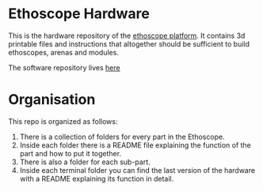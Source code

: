 Ethoscope Hardware
========================
This is the hardware repository of the [ethoscope platform](http://gilestrolab.github.io/ethoscope).
It contains 3d printable files and instructions that altogether should be sufficient to build ethoscopes, arenas and modules.

The software repository lives [here](https://github.com/gilestrolab/ethoscope)


Organisation
==================
This repo is organized as follows:
  1. There is a collection of folders for every part in the Ethoscope.
  2. Inside each folder there is a README file explaining the function of the part and how to put it together.
  3. There is also a folder for each sub-part.
  4. Inside each terminal folder you can find the last version of the hardware with a README explaining its function in detail. 
   
  

